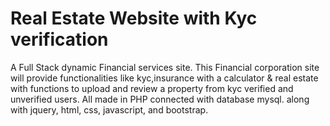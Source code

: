 # Real Estate Website with Kyc verification

A Full Stack dynamic Financial services site. This Financial corporation site will
provide functionalities like kyc,insurance with a calculator & real estate with functions to
upload and review a property from kyc verified and unverified users. All made in PHP
connected with database mysql. along with jquery, html, css, javascript, and bootstrap.

